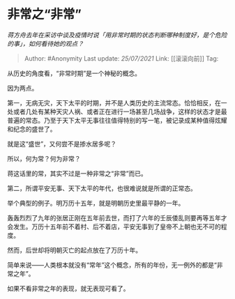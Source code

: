 # 非常之“非常”
*蒋方舟去年在采访中谈及疫情时说「用非常时期的状态判断哪种制度好，是个危险的事」，如何看待她的观点？*

> Author: #Anonymity
> Last update: *25/07/2021* 
> Link: [[滚滚向前]]
> Tag: 
  

从历史的角度看，“非常时期”是一个神秘的概念。

  

因为两点。

  

第一，无病无灾，天下太平的时期，并不是人类历史的主流常态。恰恰相反，在一处或者几处有某种天灾人祸、或者正在进行一场甚至几场战争，这样的状态才是最普遍的常态。乃至于天下太平无事往往值得特别的写一笔，被记录成某种值得炫耀和纪念的盛世了。

  

就是这“盛世”，又何尝不是掺水居多呢？

  

所以，何为常？何为非常？

  

蒋这话里的常，其实不过是一种非常之“非常”而已。

  

第二，所谓平安无事、天下太平的年代，也很难说就是所谓的正常态。

  

举个典型的例子。明万历十五年，就是明朝历史里最平静的一年。

  

轰轰烈烈了九年的张居正刚在五年前去世，而打了六年的壬辰倭乱则要再等五年才会发生。万历十五年前不着村、后不着店，平安无事到了皇帝不上朝也无不可的程度。

  

然而，后世却将明朝灭亡的起点放在了万历十年。

  

简单来说——人类根本就没有“常年”这个概念，所有的年份，无一例外的都是“非常之年”。

  

如果不看非常之年的表现，就无表现可看了。